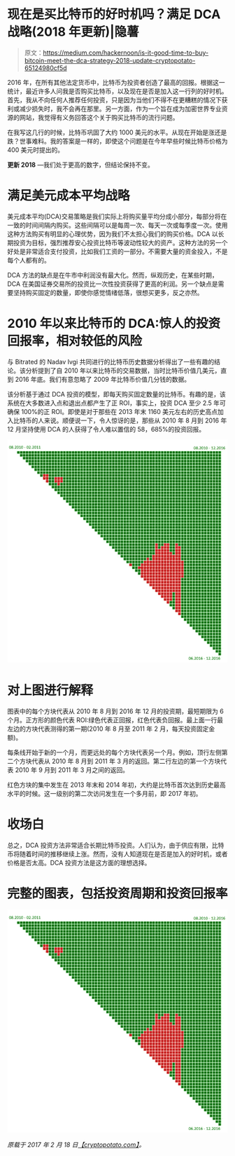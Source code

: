# 现在是买比特币的好时机吗？满足 DCA 战略(2018 年更新)|隐薯

> 原文：<https://medium.com/hackernoon/is-it-good-time-to-buy-bitcoin-meet-the-dca-strategy-2018-update-cryptopotato-65124980cf5d>

2016 年，在所有其他法定货币中，比特币为投资者创造了最高的回报。根据这一统计，最近许多人问我是否购买比特币，以及现在是否是加入这一行列的好时机。首先，我从不向任何人推荐任何投资，只是因为当他们不得不在更糟糕的情况下获利或减少损失时，我不会再在那里。另一方面，作为一个旨在成为加密世界专业资源的网站，我觉得有义务回答这个关于购买比特币的流行问题。

在我写这几行的时候，比特币巩固了大约 1000 美元的水平。从现在开始是涨还是跌？世事难料。我的答案是一样的，即使这个问题是在今年早些时候比特币价格为 400 美元时提出的。

**更新 2018** —我们处于更高的数字，但结论保持不变。

# 满足美元成本平均战略

美元成本平均(DCA)交易策略是我们实际上将购买量平均分成小部分，每部分将在一致的时间间隔内购买。这些间隔可以是每周一次、每天一次或每季度一次。使用这种方法购买有明显的心理优势，因为我们不太担心我们的购买价格。DCA 以长期投资为目标，强烈推荐安心投资比特币等波动性较大的资产。这种方法的另一个好处是非常适合支付投资，比如我们工资的一部分。不需要大量的资金投入，不是每个人都有的。

DCA 方法的缺点是在牛市中利润没有最大化。然而，纵观历史，在某些时期，DCA 在美国证券交易所的投资比一次性投资获得了更高的利润。另一个缺点是需要坚持购买固定的数量，即使你感觉情绪低落，很想买更多，反之亦然。

# 2010 年以来比特币的 DCA:惊人的投资回报率，相对较低的风险

与 Bitrated 的 Nadav Ivgi 共同进行的比特币历史数据分析得出了一些有趣的结论。该分析提到了自 2010 年以来比特币的交易数据，当时比特币价值几美元，直到 2016 年底。我们有意忽略了 2009 年比特币价值几分钱的数据。

该分析基于通过 DCA 投资的模型，即每天购买固定数量的比特币。有趣的是，该系统在大多数进入点和退出点都产生了正 ROI，事实上，投资 DCA 至少 2.5 年可确保 100%的正 ROI。即使是对于那些在 2013 年末 1160 美元左右的历史高点加入比特币的人来说。顺便说一下，令人惊讶的是，那些从 2010 年 8 月到 2016 年 12 月坚持使用 DCA 的人获得了令人难以置信的 58，685%的投资回报。

![](img/9cfc5621372ef3b400944491bcf6f126.png)

# 对上图进行解释

图表中的每个方块代表从 2010 年 8 月到 2016 年 12 月的投资期，最短期限为 6 个月。正方形的颜色代表 ROI:绿色代表正回报，红色代表负回报。最上面一行最左边的方块代表测得的第一期(2010 年 8 月至 2011 年 2 月，每天投资固定金额)。

每条线开始于新的一个月，而更远处的每个方块代表另一个月。例如，顶行左侧第二个方块代表从 2010 年 8 月到 2011 年 3 月的返回。第二行左边的第一个方块代表 2010 年 9 月到 2011 年 3 月之间的返回。

红色方块的集中发生在 2013 年末和 2014 年初，大约是比特币首次达到历史最高水平的时候。这一级别的第二次访问发生在一个多月前，即 2017 年初。

# 收场白

总之，DCA 投资方法非常适合长期比特币投资。人们认为，由于供应有限，比特币将随着时间的推移继续上涨。然而，没有人知道现在是否是加入的好时机，或者价格是否太高。DCA 投资方法是这方面的理想选择。

# 完整的图表，包括投资周期和投资回报率

![](img/9cfc5621372ef3b400944491bcf6f126.png)

*原载于 2017 年 2 月 18 日*[*【cryptopotato.com】*](https://cryptopotato.com/time-buy-bitcoin-meet-dca/)*。*